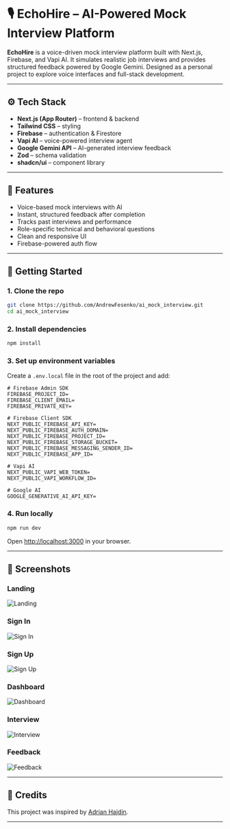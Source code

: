 # 🎙️ EchoHire – AI-Powered Mock Interview Platform

**EchoHire** is a voice-driven mock interview platform built with Next.js, Firebase, and Vapi AI. It simulates realistic job interviews and provides structured feedback powered by Google Gemini. Designed as a personal project to explore voice interfaces and full-stack development.

---

## ⚙️ Tech Stack

- **Next.js (App Router)** – frontend & backend  
- **Tailwind CSS** – styling  
- **Firebase** – authentication & Firestore  
- **Vapi AI** – voice-powered interview agent  
- **Google Gemini API** – AI-generated interview feedback  
- **Zod** – schema validation  
- **shadcn/ui** – component library  

---

## 🔋 Features

- Voice-based mock interviews with AI  
- Instant, structured feedback after completion  
- Tracks past interviews and performance  
- Role-specific technical and behavioral questions  
- Clean and responsive UI  
- Firebase-powered auth flow  

---

## 🚀 Getting Started

### 1. Clone the repo

```bash
git clone https://github.com/AndrewFesenko/ai_mock_interview.git
cd ai_mock_interview
```

### 2. Install dependencies

```bash
npm install
```

### 3. Set up environment variables

Create a `.env.local` file in the root of the project and add:

```env
# Firebase Admin SDK
FIREBASE_PROJECT_ID=
FIREBASE_CLIENT_EMAIL=
FIREBASE_PRIVATE_KEY=

# Firebase Client SDK
NEXT_PUBLIC_FIREBASE_API_KEY=
NEXT_PUBLIC_FIREBASE_AUTH_DOMAIN=
NEXT_PUBLIC_FIREBASE_PROJECT_ID=
NEXT_PUBLIC_FIREBASE_STORAGE_BUCKET=
NEXT_PUBLIC_FIREBASE_MESSAGING_SENDER_ID=
NEXT_PUBLIC_FIREBASE_APP_ID=

# Vapi AI
NEXT_PUBLIC_VAPI_WEB_TOKEN=
NEXT_PUBLIC_VAPI_WORKFLOW_ID=

# Google AI
GOOGLE_GENERATIVE_AI_API_KEY=
```

### 4. Run locally

```bash
npm run dev
```

Open [http://localhost:3000](http://localhost:3000) in your browser.

---

## 📸 Screenshots

### Landing
![Landing](/screenshots/landing.png)

### Sign In
![Sign In](/screenshots/sign-in.png)

### Sign Up
![Sign Up](/screenshots/sign-up.png)

### Dashboard
![Dashboard](/screenshots/dashboard.png)

### Interview
![Interview](/screenshots/interview.png)

### Feedback
![Feedback](/screenshots/feedback.png)

---

## 🙏 Credits

This project was inspired by [Adrian Hajdin](https://github.com/adrianhajdin).

---
